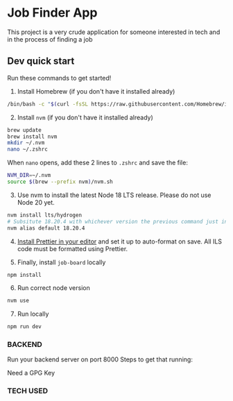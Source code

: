 # Job Finder App

This project is a very crude application for someone interested in tech and in the process of finding a job

## Dev quick start

Run these commands to get started!

1. Install Homebrew (if you don't have it installed already)

```zsh
/bin/bash -c "$(curl -fsSL https://raw.githubusercontent.com/Homebrew/install/HEAD/install.sh)"
```

2. Install `nvm` (if you don't have it installed already)

```zsh
brew update
brew install nvm
mkdir ~/.nvm
nano ~/.zshrc
```

When `nano` opens, add these 2 lines to `.zshrc` and save the file:

```zsh
NVM_DIR=~/.nvm
source $(brew --prefix nvm)/nvm.sh
```

3. Use nvm to install the latest Node 18 LTS release. Please do not use Node 20 yet.

```zsh
nvm install lts/hydrogen
# Subsitute 18.20.4 with whichever version the previous command just installed
nvm alias default 18.20.4
```

4. [Install Prettier in your editor](https://prettier.io/docs/en/editors.html) and set it up to auto-format on save. All ILS code must be formatted using Prettier.

5. Finally, install `job-board` locally

```zsh
npm install
```

6. Run correct node version

```zsh
nvm use
```

7. Run locally

```zsh
npm run dev
```

### BACKEND

Run your backend server on port 8000
Steps to get that running:

Need a GPG Key

### TECH USED
